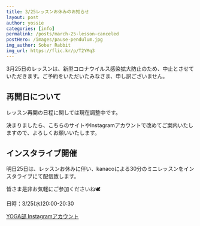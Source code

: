 ```yaml
---
title: 3/25レッスンお休みのお知らせ
layout: post
author: yossie
categories: [info]
permalink: /posts/march-25-lesson-canceled
postHero: /images/pause-pendulum.jpg
img_author: Sober Rabbit
img_url: https://flic.kr/p/T2YMq3
---
```


3月25日のレッスンは、新型コロナウイルス感染拡大防止のため、中止とさせていただきます。ご予約をいただいたみなさま、申し訳ございません。

## 再開日について

レッスン再開の日程に関しては現在調整中です。

決まりましたら、こちらのサイトやInstagramアカウントで改めてご案内いたしますので、よろしくお願いいたします。

## インスタライブ開催

明日25日は、レッスンお休みに伴い、kanacoによる30分のミニレッスンをインスタライブにて配信致します。

皆さま是非お気軽にご参加くださいね🕊

日時：3/25(水)20:00-20:30

[YOGA部 Instagramアカウント](https://www.instagram.com/bukatsudoyogabu/)

